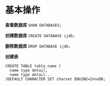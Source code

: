 # 基本操作

**查看数据库** `SHOW DATABASES;`

**创建数据库** `CREATE DATABASE ijdb;`

**删除数据库** `DROP DATABASE ijdb;`

**创建表** 
```
CREATE TABLE table_name (
  name type detail,
  name type detail...
)DEFAULT CHARACTER SET charset ENGINE=InnoDB;
```
